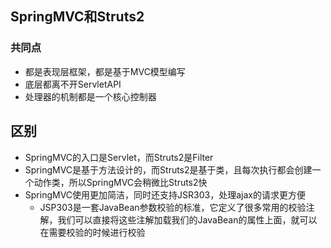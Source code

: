## SpringMVC和Struts2

### 共同点
* 都是表现层框架，都是基于MVC模型编写
* 底层都离不开ServletAPI
* 处理器的机制都是一个核心控制器

## 区别
* SpringMVC的入口是Servlet，而Struts2是Filter
* SpringMVC是基于方法设计的，而Struts2是基于类，且每次执行都会创建一个动作类，所以SpringMVC会稍微比Struts2快
* SpringMVC使用更加简洁，同时还支持JSR303，处理ajax的请求更方便
  * JSP303是一套JavaBean参数校验的标准，它定义了很多常用的校验注解，我们可以直接将这些注解加载我们的JavaBean的属性上面，就可以在需要校验的时候进行校验
